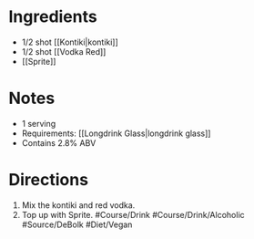 # Ingredients
- 1/2 shot [[Kontiki|kontiki]]
- 1/2 shot [[Vodka Red]]
- [[Sprite]]
# Notes
- 1 serving
- Requirements: [[Longdrink Glass|longdrink glass]]
- Contains 2.8% ABV
# Directions
1. Mix the kontiki and red vodka.
2. Top up with Sprite.
#Course/Drink #Course/Drink/Alcoholic #Source/DeBolk #Diet/Vegan 